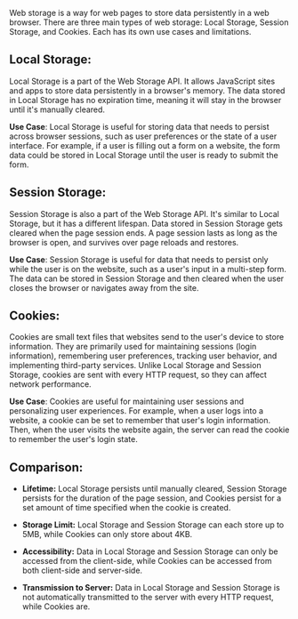 Web storage is a way for web pages to store data persistently in a web browser. There are three main types of web storage: Local Storage, Session Storage, and Cookies. Each has its own use cases and limitations.

## Local Storage:

Local Storage is a part of the Web Storage API. It allows JavaScript sites and apps to store data persistently in a browser's memory. The data stored in Local Storage has no expiration time, meaning it will stay in the browser until it's manually cleared.

**Use Case**: Local Storage is useful for storing data that needs to persist across browser sessions, such as user preferences or the state of a user interface. For example, if a user is filling out a form on a website, the form data could be stored in Local Storage until the user is ready to submit the form.

## Session Storage:

Session Storage is also a part of the Web Storage API. It's similar to Local Storage, but it has a different lifespan. Data stored in Session Storage gets cleared when the page session ends. A page session lasts as long as the browser is open, and survives over page reloads and restores.

**Use Case**: Session Storage is useful for data that needs to persist only while the user is on the website, such as a user's input in a multi-step form. The data can be stored in Session Storage and then cleared when the user closes the browser or navigates away from the site.

## Cookies:

Cookies are small text files that websites send to the user's device to store information. They are primarily used for maintaining sessions (login information), remembering user preferences, tracking user behavior, and implementing third-party services. Unlike Local Storage and Session Storage, cookies are sent with every HTTP request, so they can affect network performance.

**Use Case**: Cookies are useful for maintaining user sessions and personalizing user experiences. For example, when a user logs into a website, a cookie can be set to remember that user's login information. Then, when the user visits the website again, the server can read the cookie to remember the user's login state.

## Comparison:

- **Lifetime:** Local Storage persists until manually cleared, Session Storage persists for the duration of the page session, and Cookies persist for a set amount of time specified when the cookie is created.

- **Storage Limit:** Local Storage and Session Storage can each store up to 5MB, while Cookies can only store about 4KB.

- **Accessibility:** Data in Local Storage and Session Storage can only be accessed from the client-side, while Cookies can be accessed from both client-side and server-side.

- **Transmission to Server:** Data in Local Storage and Session Storage is not automatically transmitted to the server with every HTTP request, while Cookies are.